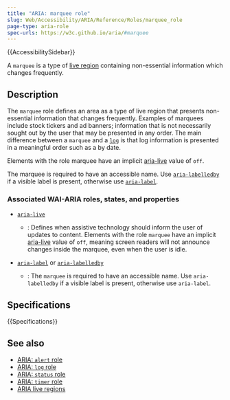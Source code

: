 ```yaml
---
title: "ARIA: marquee role"
slug: Web/Accessibility/ARIA/Reference/Roles/marquee_role
page-type: aria-role
spec-urls: https://w3c.github.io/aria/#marquee
---
```


{{AccessibilitySidebar}}

A `marquee` is a type of [live region](/en-US/docs/Web/Accessibility/ARIA/Guides/Live_regions) containing non-essential information which changes frequently.

## Description

The `marquee` role defines an area as a type of live region that presents non-essential information that changes frequently. Examples of marquees include stock tickers and ad banners; information that is not necessarily sought out by the user that may be presented in any order. The main difference between a `marquee` and a [`log`](/en-US/docs/Web/Accessibility/ARIA/Roles/log_role) is that log information is presented in a meaningful order such as a by date.

Elements with the role marquee have an implicit [aria-live](/en-US/docs/Web/Accessibility/ARIA/Guides/Live_regions) value of `off`.

The marquee is required to have an accessible name. Use [`aria-labelledby`](/en-US/docs/Web/Accessibility/ARIA/Reference/Attributes/aria-labelledby) if a visible label is present, otherwise use [`aria-label`](/en-US/docs/Web/Accessibility/ARIA/Reference/Attributes/aria-label).

### Associated WAI-ARIA roles, states, and properties

- [`aria-live`](/en-US/docs/Web/Accessibility/ARIA/Reference/Attributes/aria-live)

  - : Defines when assistive technology should inform the user of updates to content. Elements with the role `marquee` have an implicit [aria-live](https://www.w3.org/TR/wai-aria-1.1/#aria-live) value of `off`, meaning screen readers will not announce changes inside the marquee, even when the user is idle.

- [`aria-label`](/en-US/docs/Web/Accessibility/ARIA/Reference/Attributes/aria-label) or [`aria-labelledby`](/en-US/docs/Web/Accessibility/ARIA/Reference/Attributes/aria-labelledby)

  - : The `marquee` is required to have an accessible name. Use `aria-labelledby` if a visible label is present, otherwise use `aria-label`.

## Specifications

{{Specifications}}

## See also

- [ARIA: `alert` role](/en-US/docs/Web/Accessibility/ARIA/Roles/alert_role)
- [ARIA: `log` role](/en-US/docs/Web/Accessibility/ARIA/Roles/log_role)
- [ARIA: `status` role](/en-US/docs/Web/Accessibility/ARIA/Roles/status_role)
- [ARIA: `timer` role](/en-US/docs/Web/Accessibility/ARIA/Roles/timer_role)
- [ARIA live regions](/en-US/docs/Web/Accessibility/ARIA/Guides/Live_regions)
